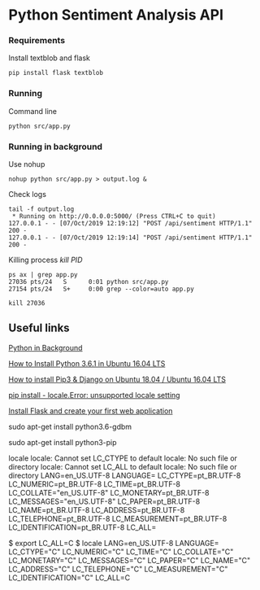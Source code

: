 # Python Sentiment Analysis API

### Requirements


Install textblob and flask

```
pip install flask textblob
```

### Running

Command line

```
python src/app.py
```

### Running in background


Use nohup 
```
nohup python src/app.py > output.log &
```


Check logs
```
tail -f output.log 
 * Running on http://0.0.0.0:5000/ (Press CTRL+C to quit)
127.0.0.1 - - [07/Oct/2019 12:19:12] "POST /api/sentiment HTTP/1.1" 200 -
127.0.0.1 - - [07/Oct/2019 12:19:14] "POST /api/sentiment HTTP/1.1" 200 -
```

Killing process *kill PID*
```
ps ax | grep app.py
27036 pts/24   S      0:01 python src/app.py
27154 pts/24   S+     0:00 grep --color=auto app.py

kill 27036
```

## Useful links

[Python in Background](https://janakiev.com/blog/python-background/)

[How to Install Python 3.6.1 in Ubuntu 16.04 LTS](http://ubuntuhandbook.org/index.php/2017/07/install-python-3-6-1-in-ubuntu-16-04-lts/)

[How to install Pip3 & Django on Ubuntu 18.04 / Ubuntu 16.04 LTS](https://computingforgeeks.com/how-to-install-pip3-django-on-ubuntu-18-04-ubuntu-16-04-lts/)


[pip install - locale.Error: unsupported locale setting](https://stackoverflow.com/questions/36394101/pip-install-locale-error-unsupported-locale-setting)

[Install Flask and create your first web application](https://dev.to/sahilrajput/install-flask-and-create-your-first-web-application-2dba)




sudo apt-get install python3.6-gdbm



sudo apt-get install python3-pip

 locale
locale: Cannot set LC_CTYPE to default locale: No such file or directory
locale: Cannot set LC_ALL to default locale: No such file or directory
LANG=en_US.UTF-8
LANGUAGE=
LC_CTYPE=pt_BR.UTF-8
LC_NUMERIC=pt_BR.UTF-8
LC_TIME=pt_BR.UTF-8
LC_COLLATE="en_US.UTF-8"
LC_MONETARY=pt_BR.UTF-8
LC_MESSAGES="en_US.UTF-8"
LC_PAPER=pt_BR.UTF-8
LC_NAME=pt_BR.UTF-8
LC_ADDRESS=pt_BR.UTF-8
LC_TELEPHONE=pt_BR.UTF-8
LC_MEASUREMENT=pt_BR.UTF-8
LC_IDENTIFICATION=pt_BR.UTF-8
LC_ALL=


$ export LC_ALL=C
$ locale
LANG=en_US.UTF-8
LANGUAGE=
LC_CTYPE="C"
LC_NUMERIC="C"
LC_TIME="C"
LC_COLLATE="C"
LC_MONETARY="C"
LC_MESSAGES="C"
LC_PAPER="C"
LC_NAME="C"
LC_ADDRESS="C"
LC_TELEPHONE="C"
LC_MEASUREMENT="C"
LC_IDENTIFICATION="C"
LC_ALL=C
